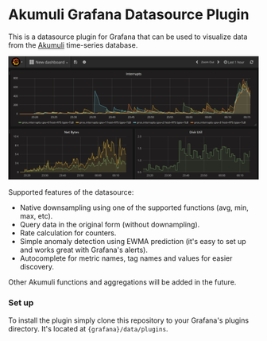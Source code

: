 # Akumuli Grafana Datasource Plugin

This is a datasource plugin for Grafana that can be used to visualize data from the [Akumuli](https://github.com/akumuli/Akumuli) time-series database. 

![Grafana dashboard](/akumuli.grafana.png)

Supported features of the datasource:

- Native downsampling using one of the supported functions (avg, min, max, etc).
- Query data in the original form (without downampling).
- Rate calculation for counters.
- Simple anomaly detection using EWMA prediction (it's easy to set up and works great with Grafana's alerts).
- Autocomplete for metric names, tag names and values for easier discovery.

Other Akumuli functions and aggregations will be added in the future.

### Set up

To install the plugin simply clone this repository to your Grafana's plugins directory. It's located at `{grafana}/data/plugins`.
